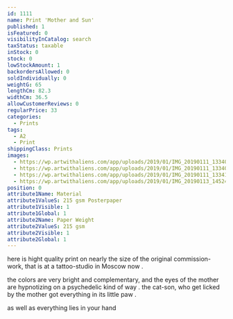 ```yaml
---
id: 1111
name: Print 'Mother and Sun'
published: 1
isFeatured: 0
visibilityInCatalog: search
taxStatus: taxable
inStock: 0
stock: 0
lowStockAmount: 1
backordersAllowed: 0
soldIndividually: 0
weightG: 65
lengthCm: 82.3
widthCm: 36.5
allowCustomerReviews: 0
regularPrice: 33
categories:
  - Prints
tags:
  - A2
  - Print
shippingClass: Prints
images:
  - https://wp.artwithaliens.com/app/uploads/2019/01/IMG_20190111_133400-01-scaled.jpeg
  - https://wp.artwithaliens.com/app/uploads/2019/01/IMG_20190111_133407-01-scaled.jpeg
  - https://wp.artwithaliens.com/app/uploads/2019/01/IMG_20190111_133412-01-01-scaled.jpeg
  - https://wp.artwithaliens.com/app/uploads/2019/01/IMG_20190113_145241-01-01-scaled.jpeg
position: 0
attribute1Name: Material
attribute1ValueS: 215 gsm Posterpaper
attribute1Visible: 1
attribute1Global: 1
attribute2Name: Paper Weight
attribute2ValueS: 215 gsm
attribute2Visible: 1
attribute2Global: 1
---
```




here is hight quality print on nearly the size of the original commission-work, that is at a tattoo-studio in Moscow now .

the colors are very bright and complementary, and the eyes of the mother are hypnotizing on a psychedelic kind of way .
the cat-son, who get licked by the mother got everything in its little paw .

as well as everything lies in your hand
